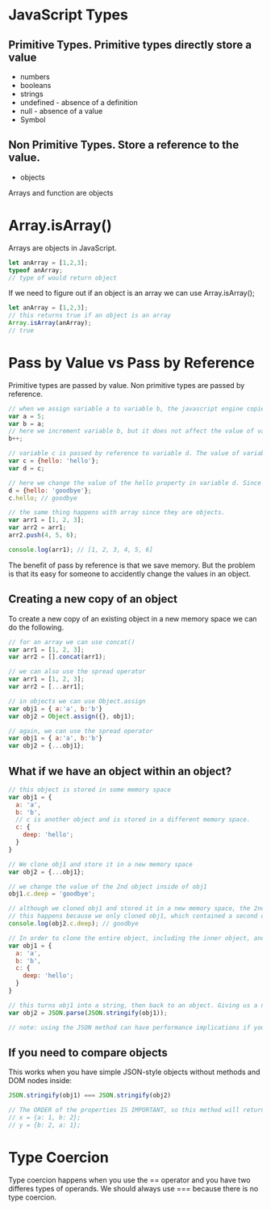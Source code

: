 # JavaScript Types
## Primitive Types. Primitive types directly store a value
* numbers
* booleans
* strings
* undefined - absence of a definition
* null - absence of a value
* Symbol

## Non Primitive Types. Store a reference to the value. 
* objects

Arrays and function are objects

# Array.isArray()
Arrays are objects in JavaScript.

```js
let anArray = [1,2,3];
typeof anArray;
// type of would return object
```

If we need to figure out if an object is an array we can use Array.isArray();
```js
let anArray = [1,2,3];
// this returns true if an object is an array
Array.isArray(anArray);
// true
```

# Pass by Value vs Pass by Reference
Primitive types are passed by value.
Non primitive types are passed by reference.

```js
// when we assign variable a to variable b, the javascript engine copies the value and puts it in a new memory space. This is passed by value.
var a = 5;
var b = a;
// here we increment variable b, but it does not affect the value of variable a because we only passed the value of variable a when we defined variable b.
b++;

// variable c is passed by reference to variable d. The value of variable d points back to the memory space where variable c is stored.
var c = {hello: 'hello'};
var d = c;

// here we change the value of the hello property in variable d. Since variable d is referencing variable c, the change is made to the value in the same memory space where we stored variable c.
d = {hello: 'goodbye'};
c.hello; // goodbye

// the same thing happens with array since they are objects.
var arr1 = [1, 2, 3];
var arr2 = arr1;
arr2.push(4, 5, 6);

console.log(arr1); // [1, 2, 3, 4, 5, 6]
```
The benefit of pass by reference is that we save memory. But the problem is that its easy for someone to accidently change the values in an object.

## Creating a new copy of an object
To create a new copy of an existing object in a new memory space we can do the following.

```js
// for an array we can use concat()
var arr1 = [1, 2, 3];
var arr2 = [].concat(arr1);

// we can also use the spread operator
var arr1 = [1, 2, 3];
var arr2 = [...arr1];

// in objects we can use Object.assign
var obj1 = { a:'a', b:'b'}
var obj2 = Object.assign({}, obj1);

// again, we can use the spread operator
var obj1 = { a:'a', b:'b'}
var obj2 = {...obj1};
```

## What if we have an object within an object?
```js
// this object is stored in some memory space
var obj1 = {
  a: 'a',
  b: 'b',
  // c is another object and is stored in a different memory space. 
  c: {
    deep: 'hello';
  }
}

// We clone obj1 and store it in a new memory space
var obj2 = {...obj1};

// we change the value of the 2nd object inside of obj1
obj1.c.deep = 'goodbye';

// although we cloned obj1 and stored it in a new memory space, the 2nd object inside of obj2 is still referencing the change made to obj1.
// this happens because we only cloned obj1, which contained a second object. That second object was passed by reference and is still pointing back to the second object inside of obj1
console.log(obj2.c.deep); // goodbye

// In order to clone the entire object, including the inner object, and create a new object in a new memory space, we can use JSON
var obj1 = {
  a: 'a',
  b: 'b',
  c: {
    deep: 'hello';
  }
}

// this turns obj1 into a string, then back to an object. Giving us a new object to assign to obj2.
var obj2 = JSON.parse(JSON.stringify(obj1));

// note: using the JSON method can have performance implications if you have a large and deep object.

```

## If you need to compare objects
This works when you have simple JSON-style objects without methods and DOM nodes inside:
```js
JSON.stringify(obj1) === JSON.stringify(obj2) 

// The ORDER of the properties IS IMPORTANT, so this method will return false for following objects:
// x = {a: 1, b: 2};
// y = {b: 2, a: 1};
 ```

 # Type Coercion
 Type coercion happens when you use the == operator and you have two differes types of operands.
 We should always use === because there is no type coercion.